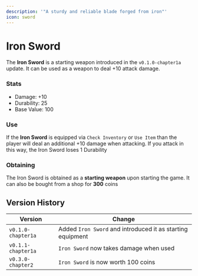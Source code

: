 ```yaml
---
description: '"A sturdy and reliable blade forged from iron"'
icon: sword
---
```


# Iron Sword

The **Iron Sword** is a starting weapon introduced in the `v0.1.0-chapter1a` update. It can be used as a weapon to deal +10 attack damage.

### Stats

* Damage: +10
* Durability: 25
* Base Value: 100

### Use

If the **Iron Sword** is equipped via `Check Inventory` or `Use Item` than the player will deal an additional +10 damage when attacking. If you attack in this way, the Iron Sword loses 1 Durability

### Obtaining

The Iron Sword is obtained as a **starting weapon** upon starting the game. It can also be bought from a shop for **300** coins

## Version History

| Version            | Change                                                     |
| ------------------ | ---------------------------------------------------------- |
| `v0.1.0-chapter1a` | Added `Iron Sword` and introduced it as starting equipment |
| `v0.1.1-chapter1a` | `Iron Sword` now takes damage when used                    |
| `v0.3.0-chapter2`  | `Iron Sword` is now worth 100 coins                        |
